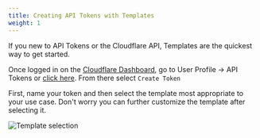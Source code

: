 ```yaml
---
title: Creating API Tokens with Templates
weight: 1
---
```


[template_select]: /tokens/create/media/template_select.png "Template Selection Screen"

If you new to API Tokens or the Cloudflare API, Templates are the quickest way to get started. 

Once logged in on the [Cloudflare Dashboard](https://dash.cloudflare.com), go to User Profile -> API Tokens or [click here](https://dash.cloudflare.com/profile/api-tokens). From there select `Create Token`

First, name your token and then select the template most appropriate to your use case. Don't worry you can further customize the template after selecting it.

![Template selection][template_select]

